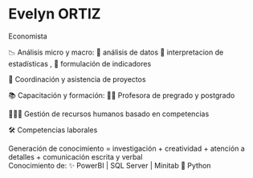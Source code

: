 # Evelyn ORTIZ


Economista 


📉  Análisis micro y macro: 
    🧾 análisis de datos 
    📝 interpretacion de estadísticas , 
    📍 formulación de indicadores

📏 Coordinación y asistencia de proyectos

📚  Capacitación y formación: 👩‍🏫 
    Profesora de pregrado y postgrado

🧑‍🤝‍🧑 Gestión de recursos humanos basado en competencias


🛠️ Competencias laborales 
   
   Generación de conocimiento = investigación + creatividad + atención a detalles + comunicación escrita y verbal  
   Conocimiento de:  ✨ PowerBI   |  SQL Server  |   Minitab      🐍 Python  


